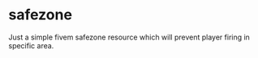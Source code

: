 # safezone
Just a simple fivem safezone resource which will prevent player firing in specific area.
